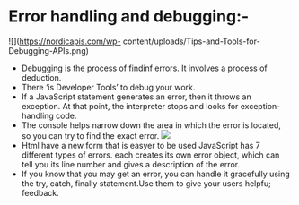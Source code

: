 # Error handling and debugging:-
![](https://nordicapis.com/wp- content/uploads/Tips-and-Tools-for-Debugging-APIs.png)
* Debugging is the process of findinf errors. It involves a process of deduction.
* There ‘is Developer Tools’ to debug your work.
* If a JavaScript statement generates an error, then it throws an exception. At that point, the interpreter stops and looks for exception-handling code.
* The console helps narrow down the area in which the error is located, so you can try to find the exact error.
![](https://developer-chrome-com.imgix.net/image/admin/fgJB1mwfZsJ7Pv21hzSt.png?auto=format)
* Html have a new form that is easyer to be used JavaScript has 7 different types of errors. each creates its own error object, which can tell you its line number and gives a description of the error.
* If you know that you may get an error, you can handle it gracefully using the try, catch, finally statement.Use them to give your users helpfu; feedback.
